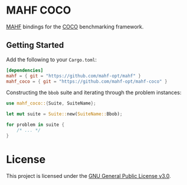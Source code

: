 # MAHF COCO

[MAHF](https://github.com/mahf-opt/mahf) bindings for the [COCO](https://github.com/numbbo/coco) benchmarking framework.

## Getting Started

Add the following to your `Cargo.toml`:

```toml
[dependencies]
mahf = { git = "https://github.com/mahf-opt/mahf" }
mahf_coco = { git = "https://github.com/mahf-opt/mahf-coco" }
```

Constructing the `bbob` suite and iterating through the problem instances:

```rust
use mahf_coco::{Suite, SuiteName};

let mut suite = Suite::new(SuiteName::Bbob);

for problem in suite {
    /* ... */
}
```

# License

This project is licensed under
the [GNU General Public License v3.0](https://github.com/mahf-opt/mahf/blob/master/LICENSE).
